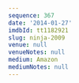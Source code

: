 ```yaml
---
sequence: 367
date: '2014-01-27'
imdbId: tt1182921
slug: ninja-2009
venue: null
venueNotes: null
medium: Amazon
mediumNotes: null
---
```


